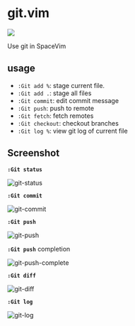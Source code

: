 # git.vim

[![](https://spacevim.org/img/build-with-SpaceVim.svg)](https://spacevim.org)

Use git in SpaceVim

## usage

- `:Git add %`: stage current file.
- `:Git add .`: stage all files
- `:Git commit`: edit commit message
- `:Git push`: push to remote
- `:Git fetch`: fetch remotes
- `:Git checkout`: checkout branches
- `:Git log %`: view git log of current file

## Screenshot

**`:Git status`**

![git-status](https://user-images.githubusercontent.com/13142418/70063320-85efb600-1622-11ea-9aad-88d8b5b0f6d6.png)

**`:Git commit`**

![git-commit](https://user-images.githubusercontent.com/13142418/70335089-96519c00-1881-11ea-9c96-84c32566a002.png)

**`:Git push`**

![git-push](https://user-images.githubusercontent.com/13142418/70335203-d0bb3900-1881-11ea-8bf3-85b248c20dae.png)

**`:Git push`** completion

![git-push-complete](https://user-images.githubusercontent.com/13142418/70384670-7de69c00-19bd-11ea-91fe-9e8ced9775db.gif)

**`:Git diff`**

![git-diff](https://user-images.githubusercontent.com/13142418/70369625-7c52a080-18f7-11ea-9ee9-a1ba499b3d1f.png)

**`:Git log`**

![git-log](https://user-images.githubusercontent.com/13142418/70444048-39015900-1ad4-11ea-9522-1711c0c67098.png)
